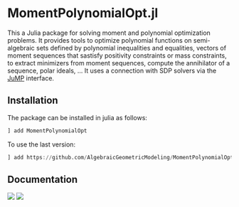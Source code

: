 # MomentPolynomialOpt.jl

This a Julia package for solving moment and polynomial optimization problems.
It provides tools to optimize polynomial functions on semi-algebraic sets defined by polynomial inequalities and equalities, vectors of moment sequences that sastisfy positivity constraints or mass constraints, to extract minimizers from moment sequences, compute the annihilator of a sequence, polar ideals, ...
It uses a connection with SDP solvers via the [JuMP](https://jump.dev/JuMP.jl/stable/) interface.



## Installation

The package can be installed in julia as follows:

```julia
] add MomentPolynomialOpt
```
To use the last version:
```julia
] add https://github.com/AlgebraicGeometricModeling/MomentPolynomialOpt.jl.git
```
## Documentation

[![](https://img.shields.io/badge/docs-blue.svg)](https://AlgebraicGeometricModeling.github.io/MomentPolynomialOpt.jl/)
[![](https://img.shields.io/badge/source-orange)](https://github.com/AlgebraicGeometricModeling/MomentPolynomialOpt.jl/)


